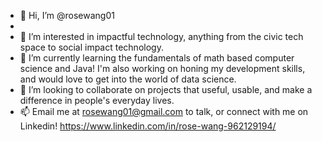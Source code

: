 - 👋 Hi, I’m @rosewang01
- 
- 👀 I’m interested in impactful technology, anything from the civic tech space to social impact technology. 
- 🌱 I’m currently learning the fundamentals of math based computer science and Java! I'm also working on honing my development skills, and would love to get into the world of data science.
- 💞️ I’m looking to collaborate on projects that useful, usable, and make a difference in people's everyday lives. 
- 📫 Email me at rosewang01@gmail.com to talk, or connect with me on Linkedin! https://www.linkedin.com/in/rose-wang-962129194/


<!---
rosewang01/rosewang01 is a ✨ special ✨ repository because its `README.md` (this file) appears on your GitHub profile.
You can click the Preview link to take a look at your changes.
--->
